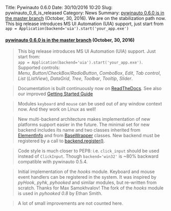Title: Pywinauto 0.6.0 
Date: 30/10/2016 10:20
Slug: pywinauto_0_6_is_released
Category: News
Summary: [pywinauto 0.6.0 is in the master branch](https://github.com/pywinauto/pywinauto/zipball/master/) (October, 30, 2016).  We are on the stabilization path now. This big release introduces MS UI Automation (UIA) support, just start from ``app = Application(backend='uia').start('your_app.exe')``

#### [pywinauto 0.6.0 is in the master branch](https://github.com/pywinauto/pywinauto/zipball/master/) (October, 30, 2016)  
> This big release introduces MS UI Automation (UIA) support. Just start from:  
    `app = Application(backend='uia').start('your_app.exe')`.  
    Supported controls:  
    *Menu*, *Button*/*CheckBox*/*RadioButton*, *ComboBox*, *Edit*, *Tab control*, *List* (*ListView*), *DataGrid*, *Tree*, *Toolbar*, *Tooltip*, *Slider*.

> Documentation is built continuously now on [ReadTheDocs](https://pywinauto.readthedocs.io/en/latest/).
  See also our improved [Getting Started Guide](https://pywinauto.readthedocs.io/en/latest/getting_started.html)

> Modules `keyboard` and `mouse` can be used out of any window context now. And they work on Linux as well!

> New multi-backend architecture makes implementation of new platforms support
  easier in the future. The minimal set for new backend includes its name and
  two classes inherited from
  [ElementInfo](http://pywinauto.readthedocs.io/en/latest/code/pywinauto.element_info.html?highlight=ElementInfo#pywinauto.element_info.ElementInfo)
  and from
  [BaseWrapper](http://pywinauto.readthedocs.io/en/latest/code/pywinauto.base_wrapper.html#pywinauto.base_wrapper.BaseWrapper) classes.
  New backend must be registered by a call to
  [backend.register()](http://pywinauto.readthedocs.io/en/latest/code/pywinauto.backend.html?highlight=backend.register#pywinauto.backend.register).

> Code style is much closer to PEP8: i.e. `click_input` should be used
  instead of `ClickInput`. Though `backend='win32'` is
  ~80% backward compatible with pywinauto 0.5.4.

> Initial implementation of the *hooks* module. Keyboard and mouse event
  handlers can be registered in the system. It was inspired by *pyHook*, *pyhk*,
  *pyhooked* and similar modules, but re-written from scratch. Thanks for
  Max Samokhvalov! The fork of the *hooks* module is used in *pyhooked 0.8*
  by Ethan Smith.

> A lot of small improvements are not counted here.
